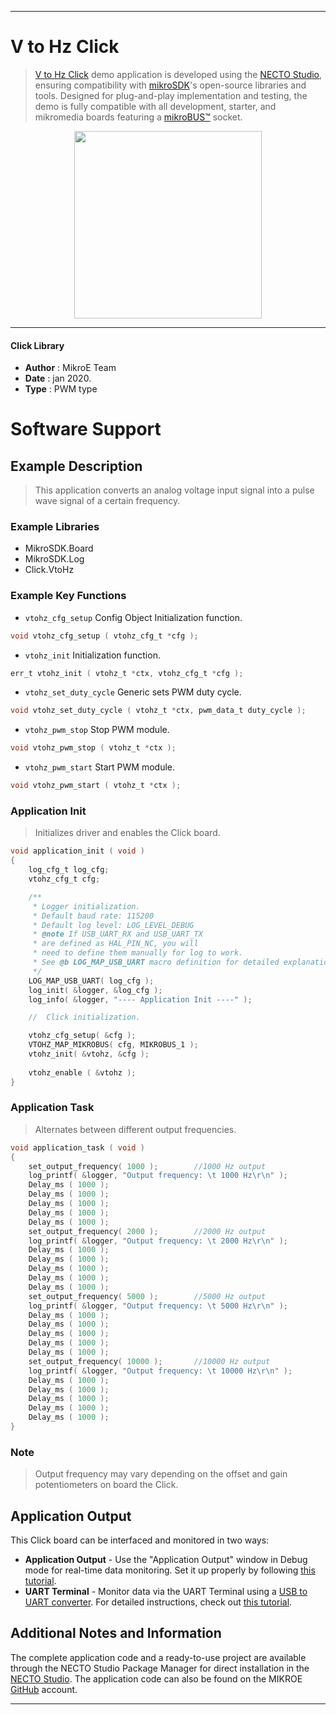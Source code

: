
---
# V to Hz Click

> [V to Hz Click](https://www.mikroe.com/?pid_product=MIKROE-2889) demo application is developed using
the [NECTO Studio](https://www.mikroe.com/necto), ensuring compatibility with [mikroSDK](https://www.mikroe.com/mikrosdk)'s
open-source libraries and tools. Designed for plug-and-play implementation and testing, the demo is fully compatible with
all development, starter, and mikromedia boards featuring a [mikroBUS&trade;](https://www.mikroe.com/mikrobus) socket.

<p align="center">
  <img src="https://www.mikroe.com/?pid_product=MIKROE-2889&image=1" height=300px>
</p>

---

#### Click Library

- **Author**        : MikroE Team
- **Date**          : jan 2020.
- **Type**          : PWM type

# Software Support

## Example Description

> This application converts an analog voltage input signal into a pulse wave signal of a certain frequency. 

### Example Libraries

- MikroSDK.Board
- MikroSDK.Log
- Click.VtoHz

### Example Key Functions

- `vtohz_cfg_setup` Config Object Initialization function. 
```c
void vtohz_cfg_setup ( vtohz_cfg_t *cfg );
``` 
 
- `vtohz_init` Initialization function. 
```c
err_t vtohz_init ( vtohz_t *ctx, vtohz_cfg_t *cfg );
```

- `vtohz_set_duty_cycle` Generic sets PWM duty cycle. 
```c
void vtohz_set_duty_cycle ( vtohz_t *ctx, pwm_data_t duty_cycle );
```
 
- `vtohz_pwm_stop` Stop PWM module. 
```c
void vtohz_pwm_stop ( vtohz_t *ctx );
```

- `vtohz_pwm_start` Start PWM module. 
```c
void vtohz_pwm_start ( vtohz_t *ctx );
```

### Application Init

> Initializes driver and enables the Click board. 

```c
void application_init ( void )
{
    log_cfg_t log_cfg;
    vtohz_cfg_t cfg;

    /** 
     * Logger initialization.
     * Default baud rate: 115200
     * Default log level: LOG_LEVEL_DEBUG
     * @note If USB_UART_RX and USB_UART_TX 
     * are defined as HAL_PIN_NC, you will 
     * need to define them manually for log to work. 
     * See @b LOG_MAP_USB_UART macro definition for detailed explanation.
     */
    LOG_MAP_USB_UART( log_cfg );
    log_init( &logger, &log_cfg );
    log_info( &logger, "---- Application Init ----" );

    //  Click initialization.

    vtohz_cfg_setup( &cfg );
    VTOHZ_MAP_MIKROBUS( cfg, MIKROBUS_1 );
    vtohz_init( &vtohz, &cfg );
    
    vtohz_enable ( &vtohz );
}
```

### Application Task

> Alternates between different output frequencies.

```c
void application_task ( void )
{
    set_output_frequency( 1000 );        //1000 Hz output
    log_printf( &logger, "Output frequency: \t 1000 Hz\r\n" );
    Delay_ms ( 1000 );
    Delay_ms ( 1000 );
    Delay_ms ( 1000 );
    Delay_ms ( 1000 );
    Delay_ms ( 1000 );
    set_output_frequency( 2000 );        //2000 Hz output
    log_printf( &logger, "Output frequency: \t 2000 Hz\r\n" );
    Delay_ms ( 1000 );
    Delay_ms ( 1000 );
    Delay_ms ( 1000 );
    Delay_ms ( 1000 );
    Delay_ms ( 1000 );
    set_output_frequency( 5000 );        //5000 Hz output
    log_printf( &logger, "Output frequency: \t 5000 Hz\r\n" );
    Delay_ms ( 1000 );
    Delay_ms ( 1000 );
    Delay_ms ( 1000 );
    Delay_ms ( 1000 );
    Delay_ms ( 1000 );
    set_output_frequency( 10000 );       //10000 Hz output
    log_printf( &logger, "Output frequency: \t 10000 Hz\r\n" );
    Delay_ms ( 1000 );
    Delay_ms ( 1000 );
    Delay_ms ( 1000 );
    Delay_ms ( 1000 );
    Delay_ms ( 1000 );
}
```

### Note

> Output frequency may vary depending on the offset and gain potentiometers on board the Click.

## Application Output

This Click board can be interfaced and monitored in two ways:
- **Application Output** - Use the "Application Output" window in Debug mode for real-time data monitoring.
Set it up properly by following [this tutorial](https://www.youtube.com/watch?v=ta5yyk1Woy4).
- **UART Terminal** - Monitor data via the UART Terminal using
a [USB to UART converter](https://www.mikroe.com/click/interface/usb?interface*=uart,uart). For detailed instructions,
check out [this tutorial](https://help.mikroe.com/necto/v2/Getting%20Started/Tools/UARTTerminalTool).

## Additional Notes and Information

The complete application code and a ready-to-use project are available through the NECTO Studio Package Manager for 
direct installation in the [NECTO Studio](https://www.mikroe.com/necto). The application code can also be found on
the MIKROE [GitHub](https://github.com/MikroElektronika/mikrosdk_click_v2) account.

---
